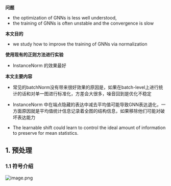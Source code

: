 **问题**

- the optimization of GNNs is less well understood,
- the training of GNNs is often unstable and the convergence is slow 

**本文目的**

- we study how to improve the training of GNNs via normalization

**使用现有的正则方法进行实验**

- InstanceNorm 的效果最好

**本文主要内容**

- 常见的batchNorm没有带来很好效果的原因是，如果在batch-level上进行统计的话和对单一图进行标准化，方差会大很多，噪音回到是优化不稳定

- InstanceNorm 中在端点隐藏的表达中减去平均值可能导致GNN表达退化，一方面原因就是平均值统计信息记录着全图的结构信息，如果移除他们可能对破坏表达能力
- The learnable shift could learn to control the ideal amount of information to preserve for mean statistics.

## 1. 预处理

### 1.1 符号介绍

![image.png](https://s2.loli.net/2022/10/07/vtXTIcGJbPAdWFY.png)







